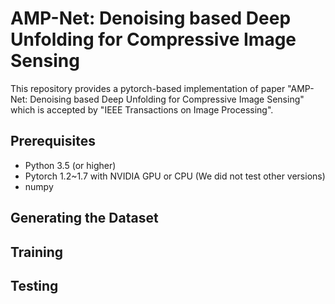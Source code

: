 # AMP-Net: Denoising based Deep Unfolding for Compressive Image Sensing
This repository provides a pytorch-based implementation of paper "AMP-Net: Denoising based Deep Unfolding for Compressive Image Sensing" which is accepted by "IEEE Transactions on Image Processing".

## Prerequisites
* Python 3.5 (or higher)
* Pytorch 1.2~1.7 with NVIDIA GPU or CPU (We did not test other versions)
* numpy

## Generating the Dataset

## Training

## Testing
